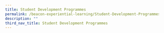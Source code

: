 ```yaml
---
title: Student Development Programmes
permalink: /beacon-experiential-learning/Student-Development-Programmes/sdp/
description: ""
third_nav_title: Student Development Programmes
---
```

